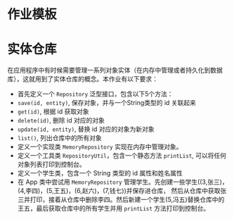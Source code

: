# 作业模板
# 实体仓库
在应用程序中有时候需要管理一系列对象实体（在内存中管理或者持久化到数据库），这就用到了实体仓库的概念。本作业有以下要求：
- 首先定义一个 `Repository` 泛型接口，包含以下5个方法：
- `save(id, entity)`, 保存对象，并与一个String类型的 id 关联起来
- `get(id)`, 根据 id 获取对象
- `delete(id)`, 删除 id 对应的对象
- `update(id, entity)`, 替换 id 对应的对象为新对象
- `list()`, 列出仓库中的所有对象
- 定义一个实现类 `MemoryRepository` 实现在内存中管理对象。
- 定义一个工具类 `RepositoryUtil`，包含一个静态方法 `printList`, 可以将任何对象列表打印到控制台。
- 定义一个学生类，包含一个 String 类型的 id 属性和姓名属性
- 在 App 类中尝试用 `MemoryRepository` 管理学生。先创建一些学生((3,张三)，(4,李四)，(5,王五)，(6,赵六)，(7,钱七))并保存进仓库， 然后从仓库中获取张三并打印，接着从仓库中删除李四。然后新建一个学生(5,冯五)替换仓库中的王五，最后获取仓库中的所有学生并用 `printList` 方法打印到控制台。
